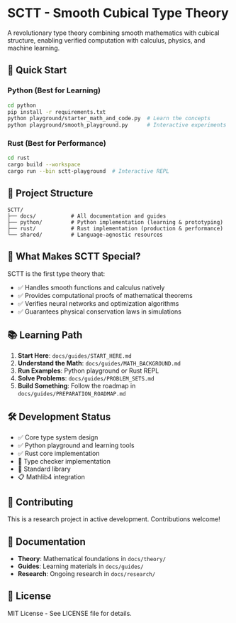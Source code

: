 # SCTT - Smooth Cubical Type Theory

A revolutionary type theory combining smooth mathematics with cubical structure, enabling verified computation with calculus, physics, and machine learning.

## 🚀 Quick Start

### Python (Best for Learning)
```bash
cd python
pip install -r requirements.txt
python playground/starter_math_and_code.py  # Learn the concepts
python playground/smooth_playground.py      # Interactive experiments
```

### Rust (Best for Performance)
```bash
cd rust
cargo build --workspace
cargo run --bin sctt-playground  # Interactive REPL
```

## 📁 Project Structure

```
SCTT/
├── docs/           # All documentation and guides
├── python/         # Python implementation (learning & prototyping)
├── rust/           # Rust implementation (production & performance)
└── shared/         # Language-agnostic resources
```

## 🎯 What Makes SCTT Special?

SCTT is the first type theory that:
- ✅ Handles smooth functions and calculus natively
- ✅ Provides computational proofs of mathematical theorems
- ✅ Verifies neural networks and optimization algorithms
- ✅ Guarantees physical conservation laws in simulations

## 📚 Learning Path

1. **Start Here**: `docs/guides/START_HERE.md`
2. **Understand the Math**: `docs/guides/MATH_BACKGROUND.md`
3. **Run Examples**: Python playground or Rust REPL
4. **Solve Problems**: `docs/guides/PROBLEM_SETS.md`
5. **Build Something**: Follow the roadmap in `docs/guides/PREPARATION_ROADMAP.md`

## 🛠️ Development Status

- ✅ Core type system design
- ✅ Python playground and learning tools
- ✅ Rust core implementation
- 🚧 Type checker implementation
- 🚧 Standard library
- 📋 Mathlib4 integration

## 🤝 Contributing

This is a research project in active development. Contributions welcome!

## 📖 Documentation

- **Theory**: Mathematical foundations in `docs/theory/`
- **Guides**: Learning materials in `docs/guides/`
- **Research**: Ongoing research in `docs/research/`

## 📜 License

MIT License - See LICENSE file for details.